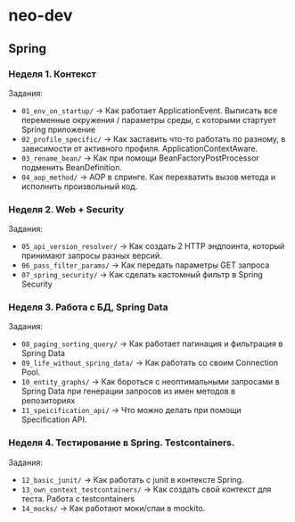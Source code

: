 # neo-dev
## Spring

### Неделя 1. Контекст

Задания:
- ```01_env_on_startup/``` 	-> Как работает ApplicationEvent. Выписать все переменные окружения / параметры среды, с которыми стартует Spring приложение
- ```02_profile_specific/``` 	-> Как заставить что-то работать по разному, в зависимости от активного профиля. ApplicationContextAware.
- ```03_rename_bean/``` 	-> Как при помощи BeanFactoryPostProcessor подменить BeanDefinition.
- ```04_aop_method/``` 		-> AOP в спринге. Как перехватить вызов метода и исполнить произвольный код.


### Неделя 2. Web + Security

Задания:
- ```05_api_version_resolver/``` 	-> Как создать 2 HTTP эндпоинта, который принимают запросы разных версий. 
- ```06_pass_filter_params/```		-> Как передать параметры GET запроса
- ```07_spring_security/```		-> Как сделать кастомный фильтр в Spring Security



### Неделя 3. Работа с БД, Spring Data

Задания:
- ```08_paging_sorting_query/```	-> Как работает пагинация и фильтрация в Spring Data
- ```09_life_without_spring_data/```	-> Как работать со своим Connection Pool.
- ```10_entity_graphs/```		-> Как бороться с неоптимальными запросами в Spring Data при генерации запросов из имен методов в репозиториях
- ```11_speicification_api/```		-> Что можно делать при помощи Specification API.


### Неделя 4. Тестирование в Spring. Testcontainers.

Задания:
- ```12_basic_junit/```			-> Как работать с junit в контексте Spring.
- ```13_own_context_testcontainers/```	-> Как создать свой контекст для теста. Работа с testcontainers
- ```14_mocks/```			-> Как работают моки/спаи в mockito.

